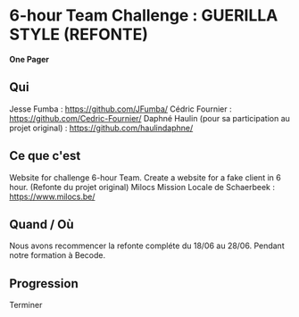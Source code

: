 # 6-hour Team Challenge : GUERILLA STYLE (REFONTE)
**One Pager**

## Qui
Jesse Fumba : https://github.com/JFumba/
Cédric Fournier : https://github.com/Cedric-Fournier/
Daphné Haulin (pour sa participation au projet original) : https://github.com/haulindaphne/

## Ce que c'est
Website for challenge 6-hour Team. Create a website for a fake client in 6 hour. (Refonte du projet original)
Milocs Mission Locale de Schaerbeek : https://www.milocs.be/

## Quand / Où
Nous avons recommencer la refonte compléte du 18/06 au 28/06. Pendant notre formation à Becode. 

## Progression
Terminer


